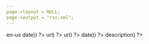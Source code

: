 ```yaml
---
page->layout = NULL;
page->output = "rss.xml";
---
```

<? sort_pages(&global.posts); ?>
<? STR("\x3c\x3f") ?>
<? STR("xml version=\"1.0\" encoding=\"UTF-8\""); ?>
<? STR("\x3f\x3e\n") ?>
<rss version="2.0" xmlns:atom="http://www.w3.org/2005/Atom">
	<channel>
		<title><? STR(global.title) ?></title>
		<link><? STR(global.url) ?></link>
		<description><? STR(global.description) ?></description>
		<language>en-us</language>
		<lastBuildDate><? STR(format_rfc822(global.posts.items[0]->date)) ?></lastBuildDate>
        <atom:link href="<? STR(global.url) ?>/rss.xml" rel="self" type="application/rss+xml" />
		<? for (int i = 0; i < global.posts.count; i++) { ?>
			<? SitePage* p = global.posts.items[i]; ?>
			<item>
				<title><? STR(p->title) ?></title>
				<link><? STR(global.url) STR(p->url) ?></link>
				<guid isPermaLink="true"><? STR(global.url) STR(p->url) ?></guid>
				<pubDate><? STR(format_rfc822(p->date)) ?></pubDate>
				<description><? STR(p->description) ?></description>
			</item>
		<? } ?>
	</channel>
</rss>


